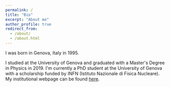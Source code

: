 ```yaml
---
permalink: /
title: "Bio"
excerpt: "About me"
author_profile: true
redirect_from: 
  - /about/
  - /about.html
---
```


I was born in Genova, Italy in 1995.

I studied at the University of Genova and graduated with a Master's Degree in Physics in 2019.
I'm currently a PhD student at the University of Genova with a scholarship funded by INFN (Istituto Nazionale di Fisica Nucleare). My institutional webpage can be found [here](https://www.difi.unige.it/en/department/people/vicenzi-matteo).
